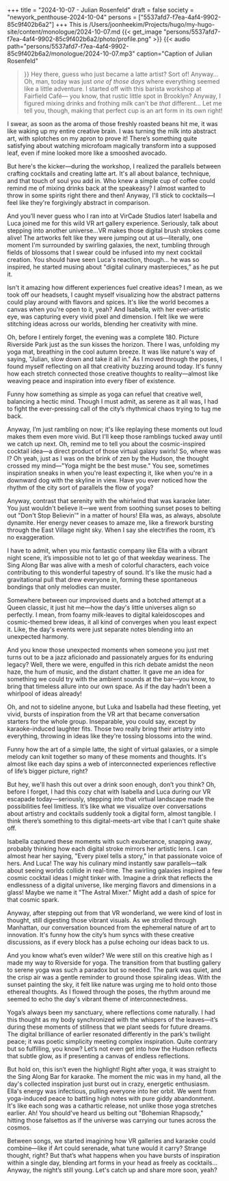+++
title = "2024-10-07 - Julian Rosenfeld"
draft = false
society = "newyork_penthouse-2024-10-04"
persons = ["5537afd7-f7ea-4af4-9902-85c9f402b6a2"]
+++
This is /Users/joonheekim/Projects/hugo/my-hugo-site/content/monologue/2024-10-07.md
{{< get_image "persons/5537afd7-f7ea-4af4-9902-85c9f402b6a2/photo/profile.png" >}}
{{< audio
    path="persons/5537afd7-f7ea-4af4-9902-85c9f402b6a2/monologue/2024-10-07.mp3" 
    caption="Caption of Julian Rosenfeld"
>}}
Hey there, guess who just became a latte artist? Sort of! Anyway...
Oh, man, today was just *one of those days* where everything seemed like a little adventure. I started off with this barista workshop at Fairfield Café— you know, that rustic little spot in Brooklyn? Anyway, I figured mixing drinks and frothing milk can't be *that* different... Let me tell you, though, making that perfect cup is an art form in its own right! 

I swear, as soon as the aroma of those freshly roasted beans hit me, it was like waking up my entire creative brain. I was turning the milk into abstract art, with splotches on my apron to prove it! There’s something quite satisfying about watching microfoam magically transform into a supposed leaf, even if mine looked more like a smooshed avocado.

But here's the kicker—during the workshop, I realized the parallels between crafting cocktails and creating latte art. It's all about balance, technique, and that touch of soul you add in. Who knew a simple cup of coffee could remind me of mixing drinks back at the speakeasy? I almost wanted to throw in some spirits right there and then! Anyway, I'll stick to cocktails—I feel like they're forgivingly abstract in comparison.

And you’ll never guess who I ran into at VirCade Studios later! Isabella and Luca joined me for this wild VR art gallery experience. Seriously, talk about stepping into another universe...VR makes those digital brush strokes come alive! The artworks felt like they were jumping out at us—literally, one moment I'm surrounded by swirling galaxies, the next, tumbling through fields of blossoms that I swear could be infused into my next cocktail creation. You should have seen Luca's reaction, though... he was so inspired, he started musing about "digital culinary masterpieces,” as he put it.

Isn't it amazing how different experiences fuel creative ideas? I mean, as we took off our headsets, I caught myself visualizing how the abstract patterns could play around with flavors and spices. It's like the world becomes a canvas when you're open to it, yeah? And Isabella, with her ever-artistic eye, was capturing every vivid pixel and dimension. I felt like we were stitching ideas across our worlds, blending her creativity with mine.

Oh, before I entirely forget, the evening was a complete 180. Picture Riverside Park just as the sun kisses the horizon. There I was, unfolding my yoga mat, breathing in the cool autumn breeze. It was like nature's way of saying, "Julian, slow down and take it all in." As I moved through the poses, I found myself reflecting on all that creativity buzzing around today. It's funny how each stretch connected those creative thoughts to reality—almost like weaving peace and inspiration into every fiber of existence. 

Funny how something as simple as yoga can refuel that creative well, balancing a hectic mind. Though I must admit, as serene as it all was, I had to fight the ever-pressing call of the city’s rhythmical chaos trying to tug me back.

Anyway, I’m just rambling on now; it's like replaying these moments out loud makes them even more vivid. But I'll keep those ramblings tucked away until we catch up next. Oh, remind me to tell you about the cosmic-inspired cocktail idea—a direct product of those virtual galaxy swirls!
 So, where was I? Oh yeah, just as I was on the brink of zen by the Hudson, the thought crossed my mind—"Yoga might be the best muse." You see, sometimes inspiration sneaks in when you're least expecting it, like when you're in a downward dog with the skyline in view. Have you ever noticed how the rhythm of the city sort of parallels the flow of yoga?

Anyway, contrast that serenity with the whirlwind that was karaoke later. You just wouldn't believe it—we went from soothing sunset poses to belting out "Don't Stop Believin'" in a matter of hours! Ella was, as always, absolute dynamite. Her energy never ceases to amaze me, like a firework bursting through the East Village night sky. When I say she electrifies the room, it’s no exaggeration.

I have to admit, when you mix fantastic company like Ella with a vibrant night scene, it’s impossible not to let go of that weekday weariness. The Sing Along Bar was alive with a mesh of colorful characters, each voice contributing to this wonderful tapestry of sound. It's like the music had a gravitational pull that drew everyone in, forming these spontaneous bondings that only melodies can muster. 

Somewhere between our improvised duets and a botched attempt at a Queen classic, it just hit me—how the day's little universes align so perfectly. I mean, from foamy milk-leaves to digital kaleidoscopes and cosmic-themed brew ideas, it all kind of converges when you least expect it. Like, the day's events were just separate notes blending into an unexpected harmony.

And you know those unexpected moments when someone you just met turns out to be a jazz aficionado and passionately argues for its enduring legacy? Well, there we were, engulfed in this rich debate amidst the neon haze, the hum of music, and the distant chatter. It gave me an idea for something we could try with the ambient sounds at the bar—you know, to bring that timeless allure into our own space. As if the day hadn’t been a whirlpool of ideas already!

Oh, and not to sideline anyone, but Luka and Isabella had these fleeting, yet vivid, bursts of inspiration from the VR art that became conversation starters for the whole group. Inseparable, you could say, except by karaoke-induced laughter fits. Those two really bring their artistry into everything, throwing in ideas like they're tossing blossoms into the wind.

Funny how the art of a simple latte, the sight of virtual galaxies, or a simple melody can knit together so many of these moments and thoughts. It's almost like each day spins a web of interconnected experiences reflective of life’s bigger picture, right?

But hey, we'll hash this out over a drink soon enough, don’t you think?
Oh, before I forget, I had this cozy chat with Isabella and Luca during our VR escapade today—seriously, stepping into that virtual landscape made the possibilities feel limitless. It’s like what we visualize over conversations about artistry and cocktails suddenly took a digital form, almost tangible. I think there’s something to this digital-meets-art vibe that I can't quite shake off.

Isabella captured these moments with such exuberance, snapping away, probably thinking how each digital stroke mirrors her artistic lens. I can almost hear her saying, "Every pixel tells a story," in that passionate voice of hers. And Luca! The way his culinary mind instantly saw parallels—talk about seeing worlds collide in real-time. The swirling galaxies inspired a few cosmic cocktail ideas I might tinker with. Imagine a drink that reflects the endlessness of a digital universe, like merging flavors and dimensions in a glass! Maybe we name it "The Astral Mixer." Might add a dash of spice for that cosmic spark.

Anyway, after stepping out from that VR wonderland, we were kind of lost in thought, still digesting those vibrant visuals. As we strolled through Manhattan, our conversation bounced from the ephemeral nature of art to innovation. It's funny how the city’s hum syncs with these creative discussions, as if every block has a pulse echoing our ideas back to us.

And you know what’s even wilder? We were still on this creative high as I made my way to Riverside for yoga. The transition from that bustling gallery to serene yoga was such a paradox but so needed. The park was quiet, and the crisp air was a gentle reminder to ground those spiraling ideas. With the sunset painting the sky, it felt like nature was urging me to hold onto those ethereal thoughts. As I flowed through the poses, the rhythm around me seemed to echo the day's vibrant theme of interconnectedness.

Yoga’s always been my sanctuary, where reflections come naturally. I had this thought as my body synchronized with the whispers of the leaves—it’s during these moments of stillness that we plant seeds for future dreams. The digital brilliance of earlier resonated differently in the park's twilight peace; it was poetic simplicity meeting complex inspiration. Quite contrary but so fulfilling, you know? Let’s not even get into how the Hudson reflects that subtle glow, as if presenting a canvas of endless reflections. 

But hold on, this isn’t even the highlight! Right after yoga, it was straight to the Sing Along Bar for karaoke. The moment the mic was in my hand, all the day's collected inspiration just burst out in crazy, energetic enthusiasm. Ella's energy was infectious, pulling everyone into her orbit. We went from yoga-induced peace to battling high notes with pure giddy abandonment. It's like each song was a cathartic release, not unlike those yoga stretches earlier. Ah! You should've heard us belting out "Bohemian Rhapsody," hitting those falsettos as if the universe was carrying our tunes across the cosmos.

Between songs, we started imagining how VR galleries and karaoke could combine—like if Art could serenade, what tune would it carry? Strange thought, right? But that’s what happens when you have bursts of inspiration within a single day, blending art forms in your head as freely as cocktails...
Anyway, the night’s still young. Let's catch up and share more soon, yeah?
